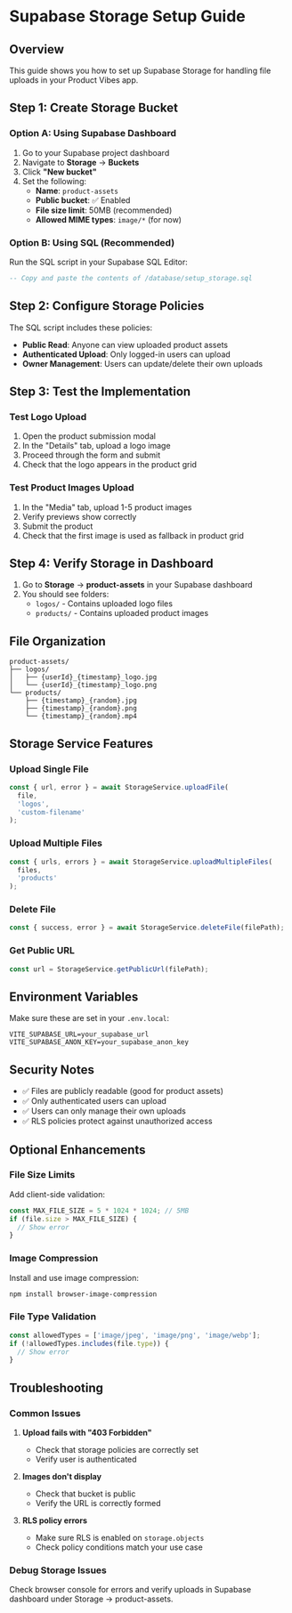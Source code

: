 # Supabase Storage Setup Guide

## Overview
This guide shows you how to set up Supabase Storage for handling file uploads in your Product Vibes app.

## Step 1: Create Storage Bucket

### Option A: Using Supabase Dashboard
1. Go to your Supabase project dashboard
2. Navigate to **Storage** → **Buckets**
3. Click **"New bucket"**
4. Set the following:
   - **Name**: `product-assets`
   - **Public bucket**: ✅ Enabled
   - **File size limit**: 50MB (recommended)
   - **Allowed MIME types**: `image/*` (for now)

### Option B: Using SQL (Recommended)
Run the SQL script in your Supabase SQL Editor:

```sql
-- Copy and paste the contents of /database/setup_storage.sql
```

## Step 2: Configure Storage Policies

The SQL script includes these policies:
- **Public Read**: Anyone can view uploaded product assets
- **Authenticated Upload**: Only logged-in users can upload
- **Owner Management**: Users can update/delete their own uploads

## Step 3: Test the Implementation

### Test Logo Upload
1. Open the product submission modal
2. In the "Details" tab, upload a logo image
3. Proceed through the form and submit
4. Check that the logo appears in the product grid

### Test Product Images Upload
1. In the "Media" tab, upload 1-5 product images
2. Verify previews show correctly
3. Submit the product
4. Check that the first image is used as fallback in product grid

## Step 4: Verify Storage in Dashboard

1. Go to **Storage** → **product-assets** in your Supabase dashboard
2. You should see folders:
   - `logos/` - Contains uploaded logo files
   - `products/` - Contains uploaded product images

## File Organization

```
product-assets/
├── logos/
│   ├── {userId}_{timestamp}_logo.jpg
│   └── {userId}_{timestamp}_logo.png
└── products/
    ├── {timestamp}_{random}.jpg
    ├── {timestamp}_{random}.png
    └── {timestamp}_{random}.mp4
```

## Storage Service Features

### Upload Single File
```typescript
const { url, error } = await StorageService.uploadFile(
  file, 
  'logos', 
  'custom-filename'
);
```

### Upload Multiple Files
```typescript
const { urls, errors } = await StorageService.uploadMultipleFiles(
  files, 
  'products'
);
```

### Delete File
```typescript
const { success, error } = await StorageService.deleteFile(filePath);
```

### Get Public URL
```typescript
const url = StorageService.getPublicUrl(filePath);
```

## Environment Variables

Make sure these are set in your `.env.local`:

```env
VITE_SUPABASE_URL=your_supabase_url
VITE_SUPABASE_ANON_KEY=your_supabase_anon_key
```

## Security Notes

- ✅ Files are publicly readable (good for product assets)
- ✅ Only authenticated users can upload
- ✅ Users can only manage their own uploads
- ✅ RLS policies protect against unauthorized access

## Optional Enhancements

### File Size Limits
Add client-side validation:
```typescript
const MAX_FILE_SIZE = 5 * 1024 * 1024; // 5MB
if (file.size > MAX_FILE_SIZE) {
  // Show error
}
```

### Image Compression
Install and use image compression:
```bash
npm install browser-image-compression
```

### File Type Validation
```typescript
const allowedTypes = ['image/jpeg', 'image/png', 'image/webp'];
if (!allowedTypes.includes(file.type)) {
  // Show error
}
```

## Troubleshooting

### Common Issues

1. **Upload fails with "403 Forbidden"**
   - Check that storage policies are correctly set
   - Verify user is authenticated

2. **Images don't display**
   - Check that bucket is public
   - Verify the URL is correctly formed

3. **RLS policy errors**
   - Make sure RLS is enabled on `storage.objects`
   - Check policy conditions match your use case

### Debug Storage Issues

Check browser console for errors and verify uploads in Supabase dashboard under Storage → product-assets.
